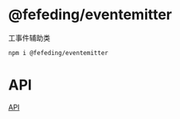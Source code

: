 # @fefeding/eventemitter
工事件辅助类

```bash
npm i @fefeding/eventemitter
```

# API
[API](docs/api/index.md)
